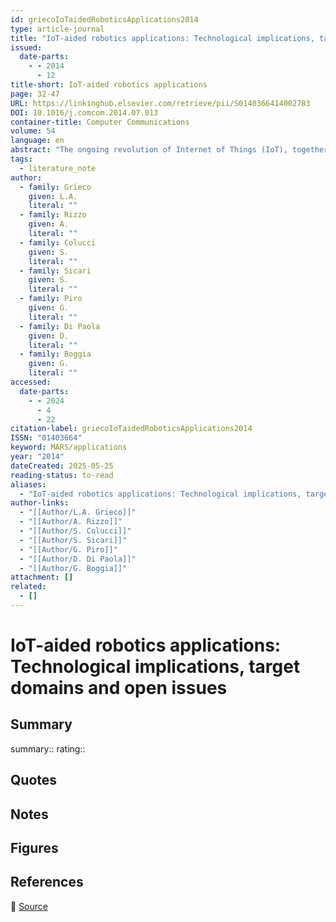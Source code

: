 ```yaml
---
id: griecoIoTaidedRoboticsApplications2014
type: article-journal
title: "IoT-aided robotics applications: Technological implications, target domains and open issues"
issued:
  date-parts:
    - - 2014
      - 12
title-short: IoT-aided robotics applications
page: 32-47
URL: https://linkinghub.elsevier.com/retrieve/pii/S0140366414002783
DOI: 10.1016/j.comcom.2014.07.013
container-title: Computer Communications
volume: 54
language: en
abstract: "The ongoing revolution of Internet of Things (IoT), together with the growing diffusion of robots in many activities of every day life, makes IoT-aided robotics applications a tangible reality of our upcoming future. Accordingly, new advanced services, based on the interplay between robots and ‘‘things’’, are being conceived in assisting humans. Nevertheless, the path to a mature development of IoT-aided robotics applications requires several pivotal issues to be solved, design methodologies to be consolidated, and strong architectural choices to be discussed. This paper discusses technological implications, open issues, and target applications in the IoT-aided robotics domain. In particular, the present contribution is four-folded. First, it provides a solid state of the art on the main topics related to IoT-aided robotics services: communication networks, robotics applications in distributed and pervasive environments, semantic-oriented approaches to consensus, and network security. Second, it highlights the most important research challenges to be faced. Third, it describes the technological tools available nowadays. Fourth, it summarizes lessons learned to foster a joint scientiﬁc investigation among research teams with complementary skills."
tags:
  - literature_note
author:
  - family: Grieco
    given: L.A.
    literal: ""
  - family: Rizzo
    given: A.
    literal: ""
  - family: Colucci
    given: S.
    literal: ""
  - family: Sicari
    given: S.
    literal: ""
  - family: Piro
    given: G.
    literal: ""
  - family: Di Paola
    given: D.
    literal: ""
  - family: Boggia
    given: G.
    literal: ""
accessed:
  date-parts:
    - - 2024
      - 4
      - 22
citation-label: griecoIoTaidedRoboticsApplications2014
ISSN: "01403664"
keyword: MARS/applications
year: "2014"
dateCreated: 2025-05-25
reading-status: to-read
aliases:
  - "IoT-aided robotics applications: Technological implications, target domains and open issues"
author-links:
  - "[[Author/L.A. Grieco]]"
  - "[[Author/A. Rizzo]]"
  - "[[Author/S. Colucci]]"
  - "[[Author/S. Sicari]]"
  - "[[Author/G. Piro]]"
  - "[[Author/D. Di Paola]]"
  - "[[Author/G. Boggia]]"
attachment: []
related:
  - []
---
```


# IoT-aided robotics applications: Technological implications, target domains and open issues

## Summary
summary::
rating::

## Quotes

## Notes

## Figures

## References

🔗 [Source](https://linkinghub.elsevier.com/retrieve/pii/S0140366414002783)

